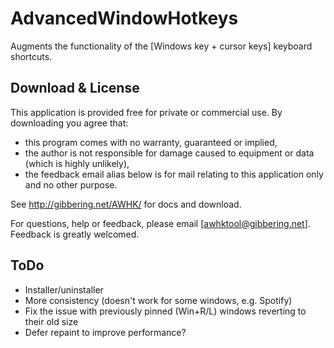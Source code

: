 AdvancedWindowHotkeys
=====================

Augments the functionality of the [Windows key + cursor keys] keyboard shortcuts.

Download & License
------------------

This application is provided free for private or commercial use. By downloading you agree that:
- this program comes with no warranty, guaranteed or implied,
- the author is not responsible for damage caused to equipment or data (which is highly unlikely),
- the feedback email alias below is for mail relating to this application only and no other purpose.

See http://gibbering.net/AWHK/ for docs and download.

For questions, help or feedback, please email [awhktool@gibbering.net]. Feedback is greatly welcomed. 

ToDo
-----------

- Installer/uninstaller
- More consistency (doesn't work for some windows, e.g. Spotify)
- Fix the issue with previously pinned (Win+R/L) windows reverting to their old size
- Defer repaint to improve performance?
